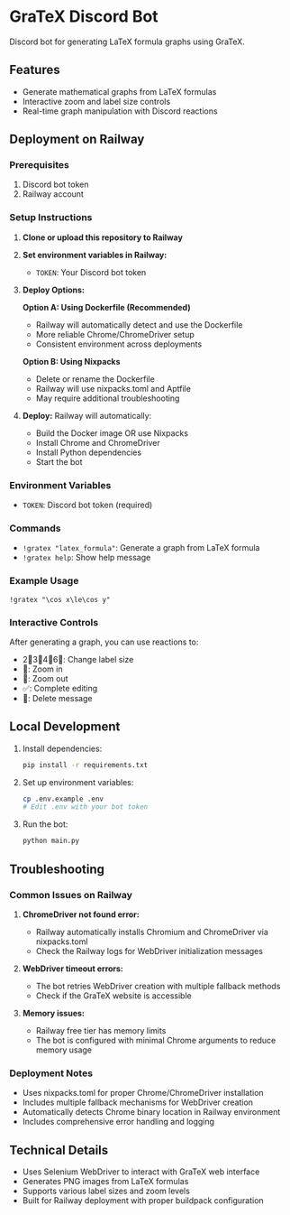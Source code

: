 # GraTeX Discord Bot

Discord bot for generating LaTeX formula graphs using GraTeX.

## Features

- Generate mathematical graphs from LaTeX formulas
- Interactive zoom and label size controls
- Real-time graph manipulation with Discord reactions

## Deployment on Railway

### Prerequisites

1. Discord bot token
2. Railway account

### Setup Instructions

1. **Clone or upload this repository to Railway**

2. **Set environment variables in Railway:**
   - `TOKEN`: Your Discord bot token

3. **Deploy Options:**
   
   **Option A: Using Dockerfile (Recommended)**
   - Railway will automatically detect and use the Dockerfile
   - More reliable Chrome/ChromeDriver setup
   - Consistent environment across deployments
   
   **Option B: Using Nixpacks**
   - Delete or rename the Dockerfile
   - Railway will use nixpacks.toml and Aptfile
   - May require additional troubleshooting

4. **Deploy:**
   Railway will automatically:
   - Build the Docker image OR use Nixpacks
   - Install Chrome and ChromeDriver
   - Install Python dependencies
   - Start the bot

### Environment Variables

- `TOKEN`: Discord bot token (required)

### Commands

- `!gratex "latex_formula"`: Generate a graph from LaTeX formula
- `!gratex help`: Show help message

### Example Usage

```
!gratex "\cos x\le\cos y"
```

### Interactive Controls

After generating a graph, you can use reactions to:
- 2⃣3⃣4⃣6⃣: Change label size
- 🔎: Zoom in
- 🔭: Zoom out
- ✅: Complete editing
- 🚮: Delete message

## Local Development

1. Install dependencies:
   ```bash
   pip install -r requirements.txt
   ```

2. Set up environment variables:
   ```bash
   cp .env.example .env
   # Edit .env with your bot token
   ```

3. Run the bot:
   ```bash
   python main.py
   ```

## Troubleshooting

### Common Issues on Railway

1. **ChromeDriver not found error:**
   - Railway automatically installs Chromium and ChromeDriver via nixpacks.toml
   - Check the Railway logs for WebDriver initialization messages

2. **WebDriver timeout errors:**
   - The bot retries WebDriver creation with multiple fallback methods
   - Check if the GraTeX website is accessible

3. **Memory issues:**
   - Railway free tier has memory limits
   - The bot is configured with minimal Chrome arguments to reduce memory usage

### Deployment Notes

- Uses nixpacks.toml for proper Chrome/ChromeDriver installation
- Includes multiple fallback mechanisms for WebDriver creation
- Automatically detects Chrome binary location in Railway environment
- Includes comprehensive error handling and logging

## Technical Details

- Uses Selenium WebDriver to interact with GraTeX web interface
- Generates PNG images from LaTeX formulas
- Supports various label sizes and zoom levels
- Built for Railway deployment with proper buildpack configuration